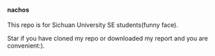 #### nachos
This repo is for Sichuan University SE students(funny face).  

Star if you have cloned my repo or downloaded my report and you are convenient:).
